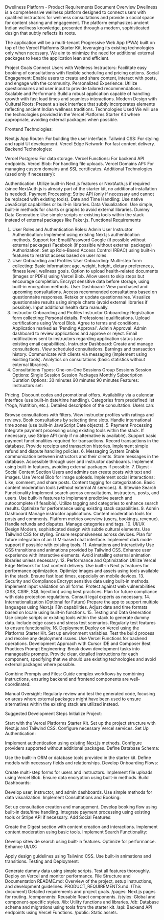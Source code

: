 Dwellness Platform - Product Requirements Document
Overview
Dwellness is a comprehensive wellness platform designed to connect users with qualified instructors for wellness consultations and provide a social space for content sharing and engagement. The platform emphasizes ancient Indian wellness knowledge, presented through a modern, sophisticated design that subtly reflects its roots.

The application will be a multi-tenant Progressive Web App (PWA) built on top of the Vercel Platforms Starter Kit, leveraging its existing technologies only when necessary. We aim to minimize the need for additional external packages to keep the application lean and efficient.

Project Goals
Connect Users with Wellness Instructors: Facilitate easy booking of consultations with flexible scheduling and pricing options.
Social Engagement: Enable users to create and share content, interact with posts, and engage with the community.
Personalized Experience: Utilize questionnaires and user input to provide tailored recommendations.
Scalable and Performant: Build a robust application capable of handling growth with fast load times and seamless interactions.
Modern Design with Cultural Roots: Present a sleek interface that subtly incorporates elements reflecting ancient Indian wellness traditions.
Technologies Used
We will use the technologies provided in the Vercel Platforms Starter Kit where appropriate, avoiding external packages when possible.

Frontend Technologies:

Next.js App Router: For building the user interface.
Tailwind CSS: For styling and rapid UI development.
Vercel Edge Network: For fast content delivery.
Backend Technologies:

Vercel Postgres: For data storage.
Vercel Functions: For backend API endpoints.
Vercel Blob: For handling file uploads.
Vercel Domains API: For managing custom domains and SSL certificates.
Additional Technologies (used only if necessary):

Authentication: Utilize built-in Next.js features or NextAuth.js if required (since NextAuth.js is already part of the starter kit, no additional installation is needed).
Payment Processing: Stripe API (only if necessary and cannot be replaced with existing tools).
Date and Time Handling: Use native JavaScript capabilities or built-in libraries.
Data Visualization: Use simple, built-in methods for charts or graphs to avoid external libraries.
Dummy Data Generation: Use simple scripts or existing tools within the stack instead of external packages like Faker.js.
Functional Requirements
1. User Roles and Authentication
Roles:
Admin
User
Instructor
Authentication:
Implement using existing Next.js authentication methods.
Support for:
Email/Password
Google (if possible without external packages)
Facebook (if possible without external packages)
Authorization:
Set up Role-Based Access Control (RBAC) using built-in features to restrict access based on user roles.
2. User Onboarding and Profiles
User Onboarding:
Multi-step form collecting:
Basic information: age, weight, height, dietary preferences, fitness level, wellness goals.
Option to upload health-related documents (images or PDFs) using Vercel Blob.
Allow users to skip steps but encourage completion.
Encrypt sensitive data before storage, using built-in encryption methods.
User Dashboard:
View purchased and upcoming consultations.
Access recommended consultations based on questionnaire responses.
Retake or update questionnaires.
Visualize questionnaire results using simple charts (avoid external libraries if possible).
Input additional health data manually.
3. Instructor Onboarding and Profiles
Instructor Onboarding:
Registration form collecting:
Personal details.
Professional qualifications.
Upload certifications using Vercel Blob.
Agree to terms and conditions.
Application marked as 'Pending Approval'.
Admin Approval:
Admin dashboard to review applications and approve or reject.
Email notifications sent to instructors regarding application status (use existing email capabilities).
Instructor Dashboard:
Create and manage consultations.
View scheduled consultations.
Earnings and transaction history.
Communicate with clients via messaging (implement using existing tools).
Analytics on consultations (basic statistics without external libraries).
4. Consultations
Types:
One-on-One Sessions
Group Sessions
Session Options:
Single Session
Session Packages
Monthly Subscription
Duration Options:
30 minutes
60 minutes
90 minutes
Features:
Instructors set:

Pricing.
Discount codes and promotional offers.
Availability via a calendar interface (use built-in date/time handling).
Categories from predefined list (Yoga, Nutrition, etc.).
Detailed description of the consultation.
Users can:

Browse consultations with filters.
View instructor profiles with ratings and reviews.
Book consultations by selecting time slots.
Handle international time zones (use built-in JavaScript Date objects).
5. Payment Processing
Integrate payment processing using existing tools within the stack.
If necessary, use Stripe API (only if no alternative is available).
Support basic payment functionalities required for transactions.
Record transactions in the database.
Provide receipts and transaction histories.
Implement simple refund and dispute handling policies.
6. Messaging System
Enable communication between instructors and their clients.
Store messages in the database.
Accessible through user and instructor dashboards.
Implement using built-in features, avoiding external packages if possible.
7. Digest - Social Content Section
Users and admins can create posts with text and images.
Use Vercel Blob for image uploads.
Implement social interactions:
Like, comment, and share posts.
Content tagging for categorization.
Basic content moderation tools (without external AI services).
8. Sitewide Search Functionality
Implement search across consultations, instructors, posts, and users.
Use built-in features to implement predictive search and autocomplete (if feasible).
Utilize tagging and categories to enhance search results.
Optimize for performance using existing stack capabilities.
9. Admin Dashboard
Manage instructor applications.
Content moderation tools for posts and comments.
Platform metrics overview (users, bookings, revenue).
Handle refunds and disputes.
Manage categories and tags.
10. UI/UX Design
Modern, sophisticated design with subtle cultural elements.
Use Tailwind CSS for styling.
Ensure responsiveness across devices.
Plan for future integration of an LLM-based chat interface.
Implement dark mode support if possible with existing tools.
11. Animations and Interactivity
Use CSS transitions and animations provided by Tailwind CSS.
Enhance user experience with interactive elements.
Avoid installing external animation libraries unless necessary.
12. Performance and Optimization
Utilize Vercel Edge Network for fast content delivery.
Use built-in Next.js features for performance optimization.
Optimize images and assets using tools available in the stack.
Ensure fast load times, especially on mobile devices.
13. Security and Compliance
Encrypt sensitive data using built-in methods.
Implement input validation on all forms.
Protect against web vulnerabilities (XSS, CSRF, SQL Injection) using best practices.
Plan for future compliance with data protection regulations.
Consult legal experts as necessary.
14. Internationalization (Optional for Future)
Prepare the app to support multiple languages using Next.js i18n capabilities.
Adjust date and time formats based on locale using built-in functions.
15. Testing and Data Generation
Use simple scripts or existing tools within the stack to generate dummy data.
Include edge cases and stress test scenarios.
Regularly test features to ensure functionality.
16. Deployment
Deploy on Vercel using the Platforms Starter Kit.
Set up environment variables.
Test the build process and resolve any deployment issues.
Use Vercel Functions for backend operations.
Development Approach with Cursor IDE and Composer
Best Practices
Prompt Engineering: Break down development tasks into manageable prompts. Provide clear, detailed instructions for each component, specifying that we should use existing technologies and avoid external packages where possible.

Combine Prompts and Files: Guide complex workflows by combining instructions, ensuring backend and frontend components are well-coordinated.

Manual Oversight: Regularly review and test the generated code, focusing on areas where external packages might have been used to ensure alternatives within the existing stack are utilized instead.

Suggested Development Steps
Initialize Project:

Start with the Vercel Platforms Starter Kit.
Set up the project structure with Next.js and Tailwind CSS.
Configure necessary Vercel services.
Set Up Authentication:

Implement authentication using existing Next.js methods.
Configure providers supported without additional packages.
Define Database Schema:

Use the built-in ORM or database tools provided in the starter kit.
Define models with necessary fields and relationships.
Develop Onboarding Flows:

Create multi-step forms for users and instructors.
Implement file uploads using Vercel Blob.
Ensure data encryption using built-in methods.
Build Dashboards:

Develop user, instructor, and admin dashboards.
Use simple methods for data visualization.
Implement Consultations and Booking:

Set up consultation creation and management.
Develop booking flow using built-in date/time handling.
Integrate payment processing using existing tools or Stripe API if necessary.
Add Social Features:

Create the Digest section with content creation and interactions.
Implement content moderation using basic tools.
Implement Search Functionality:

Develop sitewide search using built-in features.
Optimize for performance.
Enhance UI/UX:

Apply design guidelines using Tailwind CSS.
Use built-in animations and transitions.
Testing and Deployment:

Generate dummy data using simple scripts.
Test all features thoroughly.
Deploy on Vercel and monitor performance.
File Structure and Documentation
README.md: Overview of the project, setup instructions, and development guidelines.
PRODUCT_REQUIREMENTS.md: (This document) Detailed requirements and project goals.
/pages: Next.js pages for routing.
/components: Reusable React components.
/styles: Global and component-specific styles.
/lib: Utility functions and libraries.
/db: Database schema and migrations using tools from the starter kit.
/api: Backend API endpoints using Vercel Functions.
/public: Static assets.
